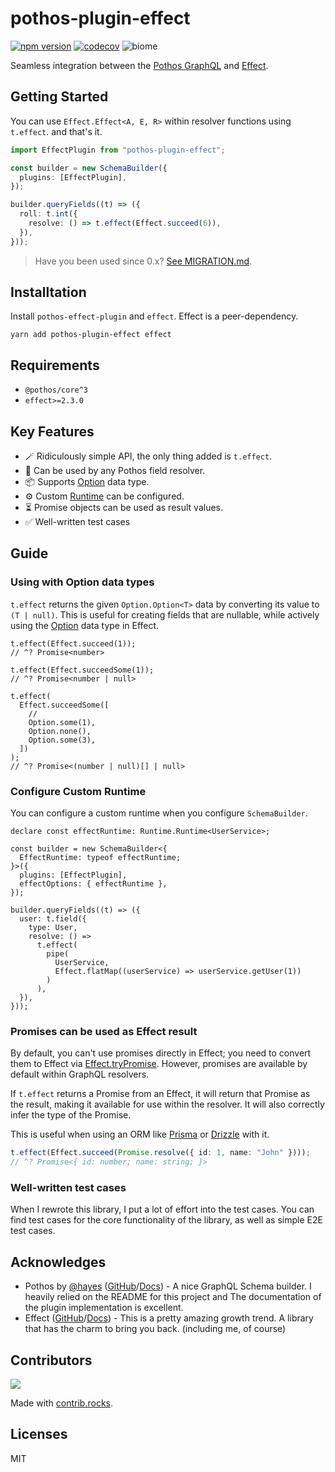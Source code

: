 # pothos-plugin-effect

[![npm version](https://badge.fury.io/js/pothos-plugin-effect.svg)](https://badge.fury.io/js/pothos-plugin-effect)
[![codecov](https://codecov.io/gh/iamchanii/pothos-plugin-effect/graph/badge.svg?token=J232OH6YD2)](https://codecov.io/gh/iamchanii/pothos-plugin-effect)
![biome](https://img.shields.io/badge/-Biome-60A5FA?logo=biome&logoColor=white)

Seamless integration between the [Pothos GraphQL](https://pothos-graphql.dev/) and [Effect](https://effect.website/).

## Getting Started

You can use `Effect.Effect<A, E, R>` within resolver functions using `t.effect`. and that's it.

```ts
import EffectPlugin from "pothos-plugin-effect";

const builder = new SchemaBuilder({
  plugins: [EffectPlugin],
});

builder.queryFields((t) => ({
  roll: t.int({
    resolve: () => t.effect(Effect.succeed(6)),
  }),
}));
```

> Have you been used since 0.x? [See MIGRATION.md](/packages/pothos-plugin-effect/MIGRATION.md).

## Installtation

Install `pothos-effect-plugin` and `effect`. Effect is a peer-dependency.

```
yarn add pothos-plugin-effect effect
```

## Requirements

- `@pothos/core^3`
- `effect>=2.3.0`

## Key Features

- 🪄 Ridiculously simple API, the only thing added is `t.effect`.
- 🌿 Can be used by any Pothos field resolver.
- 📦 Supports [Option](https://effect.website/docs/data-types/option) data type.
- ⚙️ Custom [Runtime](https://effect.website/docs/runtime) can be configured.
- ⏳ Promise objects can be used as result values.
- ✅ Well-written test cases

## Guide

### Using with Option data types

`t.effect` returns the given `Option.Option<T>` data by converting its value to `(T | null)`. This is useful for creating fields that are nullable, while actively using the [Option](https://effect.website/docs/data-types/option) data type in Effect.

```tsx
t.effect(Effect.succeed(1));
// ^? Promise<number>

t.effect(Effect.succeedSome(1));
// ^? Promise<number | null>

t.effect(
  Effect.succeedSome([
    //
    Option.some(1),
    Option.none(),
    Option.some(3),
  ])
);
// ^? Promise<(number | null)[] | null>
```

### Configure Custom Runtime

You can configure a custom runtime when you configure `SchemaBuilder`.

```tsx
declare const effectRuntime: Runtime.Runtime<UserService>;

const builder = new SchemaBuilder<{
  EffectRuntime: typeof effectRuntime;
}>({
  plugins: [EffectPlugin],
  effectOptions: { effectRuntime },
});

builder.queryFields((t) => ({
  user: t.field({
    type: User,
    resolve: () =>
      t.effect(
        pipe(
          UserService,
          Effect.flatMap((userService) => userService.getUser(1))
        )
      ),
  }),
}));
```

### Promises can be used as Effect result

By default, you can't use promises directly in Effect; you need to convert them to Effect via [Effect.tryPromise](https://effect.website/docs/essentials/creating#effecttrypromise). However, promises are available by default within GraphQL resolvers.

If `t.effect` returns a Promise from an Effect, it will return that Promise as the result, making it available for use within the resolver. It will also correctly infer the type of the Promise.

This is useful when using an ORM like [Prisma](https://www.prisma.io/) or [Drizzle](https://orm.drizzle.team/) with it.

```ts
t.effect(Effect.succeed(Promise.resolve({ id: 1, name: "John" })));
// ^? Promise<{ id: number; name: string; }>
```

### Well-written test cases

When I rewrote this library, I put a lot of effort into the test cases. You can find test cases for the core functionality of the library, as well as simple E2E test cases.

## Acknowledges

- Pothos by [@hayes](https://github.com/hayes) ([GitHub](https://github.com/hayes/pothos)/[Docs](https://pothos-graphql.dev/)) - A nice GraphQL Schema builder. I heavily relied on the README for this project and The documentation of the plugin implementation is excellent.
- Effect ([GitHub](https://github.com/effect-TS/)/[Docs](https://effect.website/)) - This is a pretty amazing growth trend. A library that has the charm to bring you back. (including me, of course)

## Contributors

<a href="https://github.com/iamchanii/pothos-plugin-effect/graphs/contributors">
  <img src="https://contrib.rocks/image?repo=iamchanii/pothos-plugin-effect" />
</a>

Made with [contrib.rocks](https://contrib.rocks).

## Licenses

MIT
